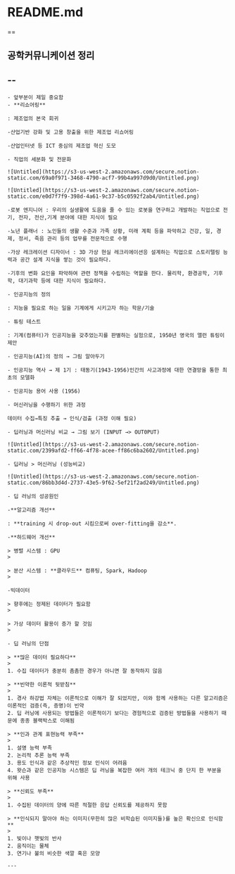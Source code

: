 # README.md
==
## 공학커뮤니케이션 정리
--
- 
    - 앞부분이 제일 중요함
    - **리쇼어링**
    
    : 제조업의 본국 회귀
    
    -산업기반 강화 및 고용 창출을 위한 제조업 리쇼어링
    
    -산업인터넷 등 ICT 중심의 제조업 혁신 도모
    
    - 직업의 세분화 및 전문화
    
    ![Untitled](https://s3-us-west-2.amazonaws.com/secure.notion-static.com/69a0f971-3468-4790-acf7-99b4a997d9d0/Untitled.png)
    
    ![Untitled](https://s3-us-west-2.amazonaws.com/secure.notion-static.com/e0d7f7f9-398d-4a61-9c37-b5c0592f2ab4/Untitled.png)
    
    -로봇 엔지니어 : 우리의 실생활에 도음을 줄 수 있는 로봇을 연구하고 개발하는 직업으로 전기, 전자, 전산,기계 분야에 대한 지식이 필요
    
    -노년 플래너 : 노인들의 생활 수준과 가족 상황, 미래 계획 등을 파악하고 건강, 일, 경제, 정서, 죽음 관리 등의 업무를 전문적으로 수행
    
    -가상 레크레이션 디자이너 : 3D 가상 현실 레크리에이션응 설계하는 직업으로 스토리텔링 능력과 공간 설계 지식을 쌓는 것이 필요하다.
    
    -기후의 변화 요인을 파악하여 관련 정책을 수립하는 역할을 한다. 물리학, 환경공학, 기후학, 대기과학 등에 대한 지식이 필요하다.
    
    - 인공지능의 정의
    
    : 지능을 필요로 하는 일을 기계에게 시키고자 하는 학문/기술
    
    - 튜링 테스트
    
    : 기계(컴퓨터)가 인공지능을 갖추었는지를 판별하는 실험으로, 1950년 영국의 앨런 튜링이 제안
    
    - 인공지능(AI)의 정의 → 그림 알아두기
    
    - 인공지능 역사 → 제 1기 : 태동기(1943-1956)인간의 사고과정에 대한 연결망을 통한 최초의 모델화
    
    - 인공지능 용어 사용 (1956)
    
    - 머신러닝을 수행하기 위한 과정
    
    데이터 수집→특징 추출 → 인식/검출 (과정 이해 필요)
    
    - 딥러닝과 머신러닝 비교 → 그림 보기 (INPUT →> OUT0PUT)
    
    ![Untitled](https://s3-us-west-2.amazonaws.com/secure.notion-static.com/2399afd2-ff66-4f78-acee-ff86c6ba2602/Untitled.png)
    
    - 딥러닝 > 머신러닝 (성능비교)
    
    ![Untitled](https://s3-us-west-2.amazonaws.com/secure.notion-static.com/86bb3d4d-2737-43e5-9f62-5ef21f2ad249/Untitled.png)
    
    - 딥 러닝의 성공원인
    
    -**알고리즘 개선**
    
    : **training 시 drop-out 시킴으로써 over-fitting을 감소**.
    
    -**하드웨어 개선**
    
    > 병렬 시스템 : GPU
    > 
    
    > 분산 시스템 : **클라우드** 컴퓨팅, Spark, Hadoop
    > 
    
    -빅데이터
    
    > 향후에는 정제된 데이터가 필요함
    > 
    
    > 가상 데이터 활용이 증가 할 것임
    > 
    
    - 딥 러닝의 단점
    
    > **많은 데이터 필요하다**
    > 
    1. 수집 데이터가 충분히 촘촘한 경우가 아니면 잘 동작하지 않음
    
    > **빈약한 이론적 뒷받침**
    > 
    1. 경사 하강법 자체는 이론적으로 이해가 잘 되었지만, 이와 함께 사용하는 다른 알고리즘은 이론적인 검증(즉, 증명)이 빈약
    2. 딥 러닝에 사용되는 방법들은 이론적이기 보다는 경험적으로 검증된 방법들을 사용하기 때문에 종종 블랙박스로 이해됨
    
    > **인과 관계 표현능력 부족**
    > 
    1. 설명 능력 부족
    2. 논리적 추론 능력 부족
    3. 용도 인식과 같은 추상적인 정보 인식이 어려윰
    4. 왓슨과 같은 인공지능 시스템은 딥 러닝을 복잡한 여러 개의 테크닉 중 단지 한 부분을 위해 사용
    
    > **신뢰도 부족**
    > 
    1. 수집된 데이터의 양에 따른 적절한 응답 신뢰도를 제공하지 못함
    
    > **인식되지 말아야 하는 이미지(무한히 많은 비학습된 이미지들)를 높은 확신으로 인식함**
    > 
    1. 빛이나 햇빛의 반사
    2. 움직이는 물체
    3. 연기나 불의 비슷한 색깔 혹은 모양
    
    ---
